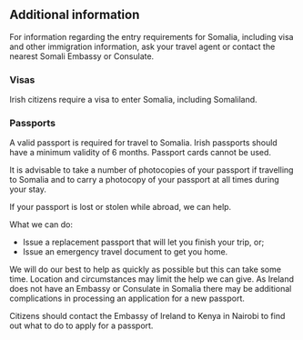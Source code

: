 ## Additional information

For information regarding the entry requirements for Somalia, including visa and other immigration information, ask your travel agent or contact the nearest Somali Embassy or Consulate.

### **Visas**

Irish citizens require a visa to enter Somalia, including Somaliland.

### **Passports**

A valid passport is required for travel to Somalia. Irish passports should have a minimum validity of 6 months. Passport cards cannot be used.

It is advisable to take a number of photocopies of your passport if travelling to Somalia and to carry a photocopy of your passport at all times during your stay.

If your passport is lost or stolen while abroad, we can help.

What we can do:

* Issue a replacement passport that will let you finish your trip, or;
* Issue an emergency travel document to get you home.

We will do our best to help as quickly as possible but this can take some time. Location and circumstances may limit the help we can give. As Ireland does not have an Embassy or Consulate in Somalia there may be additional complications in processing an application for a new passport.

Citizens should contact the Embassy of Ireland to Kenya in Nairobi to find out what to do to apply for a passport.